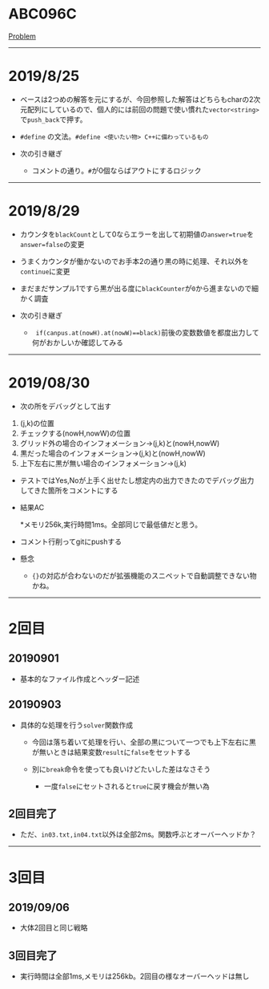 # ABC096C

[Problem](https://atcoder.jp/contests/abc096/tasks/abc096_c)

---
# 2019/8/25

* ベースは2つめの解答を元にするが、今回参照した解答はどちらもcharの2次元配列にしているので、個人的には前回の問題で使い慣れた`vector<string>`で`push_back`で押す。

* `#define` の文法。`#define <使いたい物> C++に備わっているもの`

* 次の引き継ぎ

    * コメントの通り。`#`が0個ならばアウトにするロジック

---
# 2019/8/29

* カウンタを`blackCount`として0ならエラーを出して初期値の`answer=true`を`answer=false`の変更

* うまくカウンタが働かないのでお手本2の通り黒の時に処理、それ以外を`continue`に変更

* まだまだサンプル1ですら黒が出る度に`blackCounter`が`0`から進まないので細かく調査

* 次の引き継ぎ

    * ` if(canpus.at(nowH).at(nowW)==black)`前後の変数数値を都度出力して何がおかしいか確認してみる
---
# 2019/08/30

*  次の所をデバッグとして出す

1. (j,k)の位置
1. チェックする(nowH,nowW)の位置
1. グリッド外の場合のインフォメーション→(j,k)と(nowH,nowW)
1. 黒だった場合のインフォメーション→(j,k)と(nowH,nowW)
1. 上下左右に黒が無い場合のインフォメーション→(j,k)

* テストではYes,Noが上手く出せたし想定内の出力できたのでデバッグ出力してきた箇所をコメントにする

* 結果AC

    *メモリ256k,実行時間1ms。全部同じで最低値だと思う。

* コメント行削ってgitにpushする

* 懸念
    * `{}`の対応が合わないのだが拡張機能のスニペットで自動調整できない物かね。

---
# 2回目

## 20190901

* 基本的なファイル作成とヘッダー記述

## 20190903

* 具体的な処理を行う`solver`関数作成

    * 今回は落ち着いて処理を行い、全部の黒について一つでも上下左右に黒が無いときは結果変数`result`に`false`をセットする

    * 別に`break`命令を使っても良いけどたいした差はなさそう

        * 一度`false`にセットされると`true`に戻す機会が無い為

## 2回目完了

* ただ、`in03.txt,in04.txt`以外は全部2ms。関数呼ぶとオーバーヘッドか？
---
# 3回目

## 2019/09/06

* 大体2回目と同じ戦略

## 3回目完了

* 実行時間は全部1ms,メモリは256kb。2回目の様なオーバーヘッドは無し